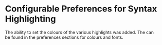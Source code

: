 Configurable Preferences for Syntax Highlighting
================================================

The ability to set the colours of the various highlights was added. The can be found in the preferences sections for colours and fonts.
